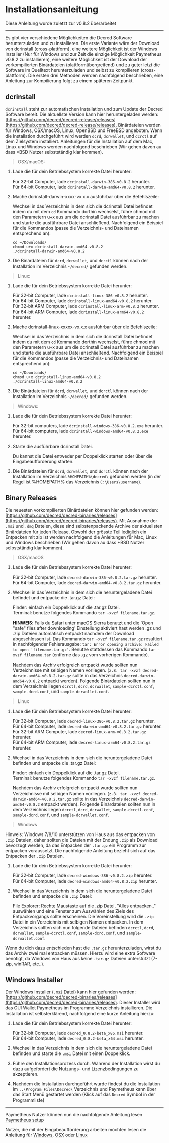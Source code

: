 # Installationsanleitung

Diese Anleitung wurde zuletzt zur v0.8.2 überarbeitet

---

Es gibt vier verschiedene Möglichkeiten die Decred Software herunterzuladen und zu installieren. Die erste Variante wäre der Download von dcrinstall (cross-plattform), eine weitere Möglichkeit ist der Windows Installer (Nur für Windows und zur Zeit die einzige Möglichkeit Paymetheus v0.8.2 zu installieren), eine weitere Möglichkeit ist der Download der vorkompilierten Binärdateien (plattformübergreifend) und zu guter letzt die Software im Quelltext herunterzuladen und selbst zu kompilieren (cross-plattform). Die ersten drei Methoden werden nachfolgend beschrieben, eine Anleitung zur Kompilierung folgt zu einem späteren Zeitpunkt.

## **dcrinstall**

`dcrinstall` steht zur automatischen Installation und zum Update der Decred Software bereit. Die aktuellste Version kann hier heruntergeladen werden: [https://github.com/decred/decred-release/releases](https://github.com/decred/decred-release/releases). Binärdateien werden für Windows, OSX/macOS, Linux, OpenBSD und FreeBSD angeboten. Wenn die Installation durchgeführt wird werden `dcrd`, `dcrwallet`, und `dcrctl` auf dem Zielsystem installiert. Anleitungen für die Installation auf dem Mac, Linux und Windows werden nachfolgend beschrieben (Wir gehen davon au dass *BSD Nutzer selbstständig klar kommen).

> OSX/macOS:

1. Lade die für dein Betriebssystem korrekte Datei herunter:

    Für 32-bit Computer, lade `dcrinstall-darwin-386-v0.8.2` herunter. <br />
    Für 64-bit Computer, lade `dcrinstall-darwin-amd64-v0.8.2` herunter.

2. Mache dcrinstall-darwin-xxxx-vx.x.x ausführbar über die Befehlszeile:

    Wechsel in das Verzeichnis in dem sich die dcrinstall Datei befindet indem du mit dem `cd` Kommando dorthin wechselst, führe chmod mit den Parametern u+x aus um die dcrinstall Datei ausführbar zu machen und starte die ausführbare Datei anschließend. Nachfolgend ein Beispiel für die Kommandos (passe die Verzeichnis- und Dateinamen entsprechend an):
    
    `cd ~/Downloads/` <br />
    `chmod u+x dcrinstall-darwin-amd64-v0.8.2` <br />
    `./dcrinstall-darwin-amd64-v0.8.2`
    
3. Die Binärdateien für `dcrd`, `dcrwallet`, und `dcrctl` können nach der Installation im Verzeichnis `~/decred/` gefunden werden.

> Linux:

1. Lade die für dein Betriebssystem korrekte Datei herunter:

    Für 32-bit Computer, lade `dcrinstall-linux-386-v0.8.2` herunter. <br />
    Für 64-bit Computer, lade `dcrinstall-linux-amd64-v0.8.2` herunter. <br />
    Für 32-bit ARM Computer, lade `dcrinstall-linux-arm-v0.8.2` herunter. <br />
    Für 64-bit ARM Computer, lade `dcrinstall-linux-arm64-v0.8.2` herunter.

2. Mache dcrinstall-linux-xxxxx-vx.x.x ausführbar über die Befehlszeile:

    Wechsel in das Verzeichnis in dem sich die dcrinstall Datei befindet indem du mit dem `cd` Kommando dorthin wechselst, führe chmod mit den Parametern u+x aus um die dcrinstall Datei ausführbar zu machen und starte die ausführbare Datei anschließend. Nachfolgend ein Beispiel für die Kommandos (passe die Verzeichnis- und Dateinamen entsprechend an):
    
    `cd ~/Downloads/` <br />
    `chmod u+x dcrinstall-linux-amd64-v0.8.2` <br />
    `./dcrinstall-linux-amd64-v0.8.2` 
    
3. Die Binärdateien für `dcrd`, `dcrwallet`, und `dcrctl` können nach der Installation im Verzeichnis `~/decred/` gefunden werden.

> Windows:

1. Lade die für dein Betriebssystem korrekte Datei herunter:

    Für 32-bit computers, lade `dcrinstall-windows-386-v0.8.2.exe` herunter. <br /> 
    Für 64-bit computers, lade `dcrinstall-windows-amd64-v0.8.2.exe` herunter. <br />

2.  Starte die ausführbare dcrinstall Datei.

    Du kannst die Datei entweder per Doppelklick starten oder über die Eingabeaufforderung starten. 
    
3. Die Binärdateien für `dcrd`, `dcrwallet`, und `dcrctl` können nach der Installation im Verzeichnis `%HOMEPATH%\decred\` gefunden werden (in der Regel ist %HOMEPATH% das Verzeichnis `C:\Users\username`).

## **Binary Releases**

Die neuesten vorkompilierten Binärdateien können hier gefunden werden: [https://github.com/decred/decred-binaries/releases](https://github.com/decred/decred-binaries/releases). Mit Ausnahme der `.msi` und `.dmg` Dateien, diese sind selbstenpackende Archive der aktuellsten Binärdateien für jeden Release. Obwohl der grösste Teil lediglich ein Entpacken mit zip ist werden nachfolgend die Anleitungen für Mac, Linux und Windows beschrieben (Wir gehen davon au dass *BSD Nutzer selbstständig klar kommen).

> OSX/macOS

1. Lade die für dein Betriebssystem korrekte Datei herunter:

    Für 32-bit Computer, lade `decred-darwin-386-v0.8.2.tar.gz` herunter. <br />
    Für 64-bit Computer, lade `decred-darwin-amd64-v0.8.2.tar.gz` herunter.

2. Wechsel in das Verzeichnis in dem sich die heruntergeladene Datei befindet und entpacke die .tar.gz Datei:

    Finder: einfach ein Doppelklick auf die .tar.gz Datei. <br />
    Terminal: benutze folgendes Kommando `tar -xvzf filename.tar.gz`.

    **HINWEIS**: Falls du Safari unter macOS Sierra benutzt und die 'Open "safe" files after downloading' Einstellung aktiviert hast werden .gz und .zip Dateien automatisch entpackt nachdem der Download abgeschlossen ist. Das Kommando `tar -xvzf filename.tar.gz` resultiert in nachfolgender Fehlerausgabe: `tar: Error opening archive: Failed to open 'filename.tar.gz'`. Benutze stattdessen das Kommando `tar -xvzf filename.tar` (entferne das .gz vom vorherigen Kommando).
    
    Nachdem das Archiv erfolgreich entpackt wurde sollten nun Verzeichnisse mit selbigen Namen vorliegen. (`z.B. tar -xvzf decred-darwin-amd64-v0.8.2.tar.gz` sollte in das Verzeichnis `decred-darwin-amd64-v0.8.2` entpackt werden). Folgende Binärdateien sollten nun in dem Verzeichnis liegen `dcrctl`, `dcrd`, `dcrwallet`, `sample-dcrctl.conf`, `sample-dcrd.conf`, und `sample-dcrwallet.conf`.


> Linux

1. Lade die für dein Betriebssystem korrekte Datei herunter:

    Für 32-bit Computer, lade `decred-linux-386-v0.8.2.tar.gz` herunter. <br />
    Für 64-bit Computer, lade `decred-darwin-amd64-v0.8.2.tar.gz` herunter. <br />
    Für 32-bit ARM Computer, lade `decred-linux-arm-v0.8.2.tar.gz` herunter. <br />
    Für 64-bit ARM Computer, lade `decred-linux-arm64-v0.8.2.tar.gz` herunter.

2. Wechsel in das Verzeichnis in dem sich die heruntergeladene Datei befinden und entpacke die .tar.gz Datei:

    Finder: einfach ein Doppelklick auf die .tar.gz Datei. <br />
    Terminal: benutze folgendes Kommando `tar -xvzf filename.tar.gz`. 
    
    Nachdem das Archiv erfolgreich entpackt wurde sollten nun Verzeichnisse mit selbigen Namen vorliegen. (`z.B. tar -xvzf decred-darwin-amd64-v0.8.2.tar.gz` sollte in das Verzeichnis `decred-darwin-amd64-v0.8.2` entpackt werden). Folgende Binärdateien sollten nun in dem Verzeichnis liegen `dcrctl`, `dcrd`, `dcrwallet`, `sample-dcrctl.conf`, `sample-dcrd.conf`, und `sample-dcrwallet.conf`.

> Windows

Hinweis: Windows 7/8/10 unterstützen von Haus aus das entpacken von `.zip` Dateien, daher sollten die Dateien mit der Endung `.zip` als Download bevorzugt werden, da das Entpacken der `.tar.gz` ein Programm zur entpacken voraussetzt. Die nachfolgende Anleitung bezieht sich auf das Entpacken der `.zip` Dateien.

1. Lade die für dein Betriebssystem korrekte Datei herunter:

    Für 32-bit Computer, lade `decred-windows-386-v0.8.2.zip` herunter. <br />
    Für 64-bit Computer, lade `decred-windows-amd64-v0.8.2.zip` herunter.

2. Wechsel in das Verzeichnis in dem sich die heruntergeladene Datei befinden und entpacke die `.zip` Datei:

    File Explorer: Rechte Maustaste auf die .zip Datei, "Alles entpacken.." auswählen und eine Fenster zum Auswählen des Ziels des Entpackvorgangs sollte erscheinen. Die Voreinstellung wird die `.zip` Datei in ein Verzeichnis mit selbigen Namen entpacken. In dem Verzeichnis sollten sich nun folgende Dateien befinden `dcrctl`, `dcrd`, `dcrwallet`, `sample-dcrctl.conf`, `sample-dcrd.conf`, und `sample-dcrwallet.conf`.

Wenn du dich dazu entschieden hast die `.tar.gz` herunterzuladen, wirst du das Archiv zwei mal entpacken müssen. Hierzu wird eine extra Software benötigt, da Windows von Haus aus keine `.tar.gz` Dateien unterstützt (7-zip, winRAR, etc..).

## **Windows Installer** 

Der Windows Installer (`.msi` Datei) kann hier gefunden werden: [https://github.com/decred/decred-binaries/releases](https://github.com/decred/decred-binaries/releases). Dieser Installer wird das GUI Wallet Paymetheus im Programme Verzeichnis installieren. Die Installation ist selbsterklärend, nachfolgend eine kurze Anleitung hierzu:

1. Lade die für dein Betriebssystem korrekte Datei herunter:

    Für 32-bit Computer, lade `decred_0.8.2-beta_x86.msi` herunter. <br />
    Für 64-bit Computer, lade `decred_0.8.2-beta_x64.msi` herunter.

2. Wechsel in das Verzeichnis in dem sich die heruntergeladene Datei befinden und starte die `.msi` Datei mit einen Doppelklick.

3. Führe den Installationsprozess durch. Während der Installation wirst du dazu aufgefordert die Nutzungs- und Lizenzbedingungen zu akzeptieren.

4. Nachdem die Installation durchgeführt wurde findest du die Installation im `..\Program Files\Decred\` Verzeichnis und Paymetheus kann über das Start Menü gestartet werden (Klick auf das `Decred` Symbol in der Programmliste)

-----------------------

Paymetheus Nutzer können nun die nachfolgende Anleitung lesen [Paymetheus setup](/getting-started/user-guides/paymetheus.md)

Nutzer, die mit der Eingabeaufforderung arbeiten möchten lesen die Anleitung für [Windows](/getting-started/user-guides/windows.md),
[OSX](/getting-started/user-guides/osx.md) oder [Linux](/getting-started/user-guides/linux.md)
